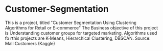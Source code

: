 # Customer-Segmentation
This is a project, titled "Customer Segmentation Using Clustering Algorithms for Retail or E-commerce" 
The Business objective of this project is Understanding customer groups for targeted marketing.
Algorithms used fo rthis projects are K-Means, Hierarchical Clustering, DBSCAN.
Source: Mall Customers (Kaggle)
